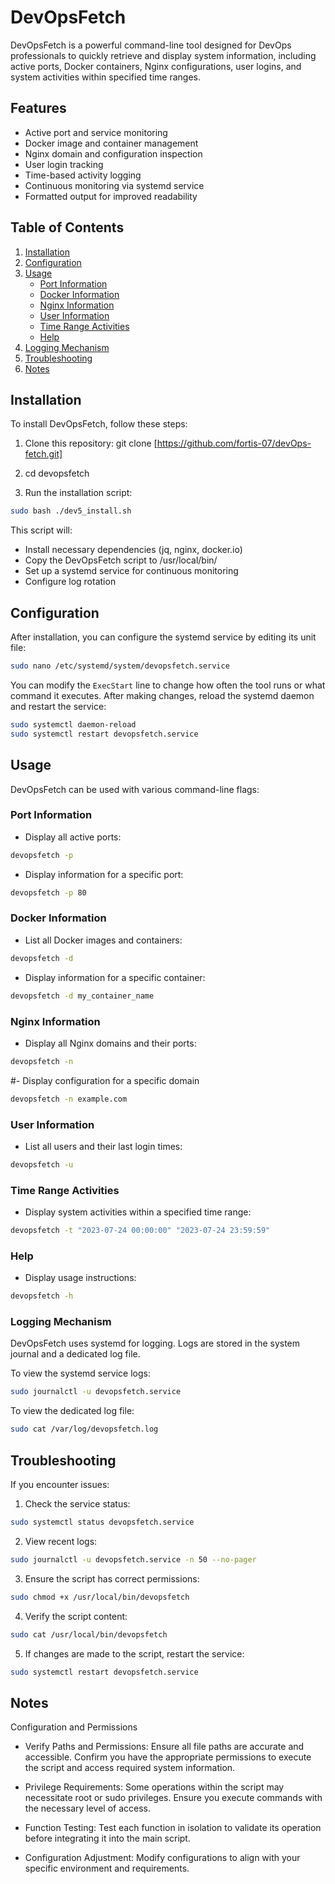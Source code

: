 # DevOpsFetch

DevOpsFetch is a powerful command-line tool designed for DevOps professionals to quickly retrieve and display system information, including active ports, Docker containers, Nginx configurations, user logins, and system activities within specified time ranges.

## Features

- Active port and service monitoring
- Docker image and container management
- Nginx domain and configuration inspection
- User login tracking
- Time-based activity logging
- Continuous monitoring via systemd service
- Formatted output for improved readability

## Table of Contents
1. [Installation](#installation)
2. [Configuration](#configuration)
3. [Usage](#usage)
   - [Port Information](#port-information)
   - [Docker Information](#docker-information)
   - [Nginx Information](#nginx-information)
   - [User Information](#user-information)
   - [Time Range Activities](#time-range-activities)
   - [Help](#help)
4. [Logging Mechanism](#logging-mechanism)
5. [Troubleshooting](#troubleshooting)
6. [Notes](#Notes)

## Installation

To install DevOpsFetch, follow these steps:

1. Clone this repository:
git clone  [https://github.com/fortis-07/devOps-fetch.git]

2. cd devopsfetch

3. Run the installation script:

```bash
sudo bash ./dev5_install.sh
```

This script will:
- Install necessary dependencies (jq, nginx, docker.io)
- Copy the DevOpsFetch script to /usr/local/bin/
- Set up a systemd service for continuous monitoring
- Configure log rotation

## Configuration

After installation, you can configure the systemd service by editing its unit file:
```bash
sudo nano /etc/systemd/system/devopsfetch.service
```

You can modify the `ExecStart` line to change how often the tool runs or what command it executes.
After making changes, reload the systemd daemon and restart the service:

```bash
sudo systemctl daemon-reload
sudo systemctl restart devopsfetch.service
```

## Usage

DevOpsFetch can be used with various command-line flags:

### Port Information
- Display all active ports:
```bash
devopsfetch -p
```
- Display information for a specific port:
```bash
devopsfetch -p 80
```
### Docker Information
- List all Docker images and containers:
```bash
devopsfetch -d
```
- Display information for a specific container:
  
```bash
devopsfetch -d my_container_name
```
### Nginx Information
- Display all Nginx domains and their ports:

```bash
devopsfetch -n
```

#- Display configuration for a specific domain
```bash
devopsfetch -n example.com
```
### User Information
- List all users and their last login times:

```bash
devopsfetch -u
```
### Time Range Activities
- Display system activities within a specified time range:
```bash
devopsfetch -t "2023-07-24 00:00:00" "2023-07-24 23:59:59"
```
### Help
- Display usage instructions:

```bash
devopsfetch -h
```
### Logging Mechanism

DevOpsFetch uses systemd for logging. Logs are stored in the system journal and a dedicated log file.

To view the systemd service logs:

```bash
sudo journalctl -u devopsfetch.service
```

To view the dedicated log file:
```bash
sudo cat /var/log/devopsfetch.log
```
## Troubleshooting

If you encounter issues:

1. Check the service status:

```bash
sudo systemctl status devopsfetch.service
```
2. View recent logs:

```bash
sudo journalctl -u devopsfetch.service -n 50 --no-pager
```
3. Ensure the script has correct permissions:
   
```bash
sudo chmod +x /usr/local/bin/devopsfetch
```
4. Verify the script content:

```bash
sudo cat /usr/local/bin/devopsfetch
```
5. If changes are made to the script, restart the service:
```bash
sudo systemctl restart devopsfetch.service
```

## Notes

Configuration and Permissions
* Verify Paths and Permissions: Ensure all file paths are accurate and accessible. Confirm you have the appropriate permissions to execute the script and access required system information.

* Privilege Requirements: Some operations within the script may necessitate root or sudo privileges. Ensure you execute commands with the necessary level of access.

* Function Testing: Test each function in isolation to validate its operation before integrating it into the main script.
 
* Configuration Adjustment: Modify configurations to align with your specific environment and requirements.
